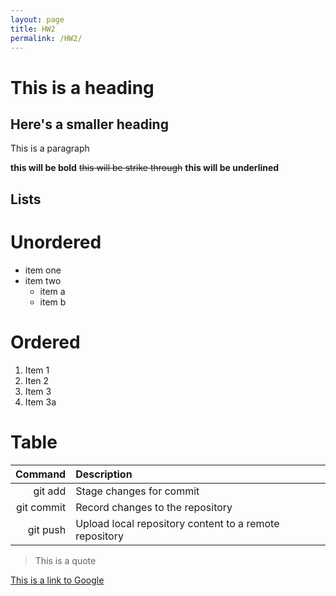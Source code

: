 ```yaml
---
layout: page
title: HW2
permalink: /HW2/
---
```


# This is a heading

## Here's a smaller heading

This is a paragraph

**this will be bold** ~~this will be strike through~~ **this will be underlined**

## Lists

# Unordered
* item one
* item two
  * item a
  * item b

# Ordered
1. Item 1
1. Iten 2
1. Item 3
1. Item 3a

# Table

| Command | Description |
| ----: | :---- |
| git add | Stage changes for commit |
| git commit | Record changes to the repository |
| git push | Upload local repository content to a remote repository |

> This is a quote

[This is a link to Google](google.com)
